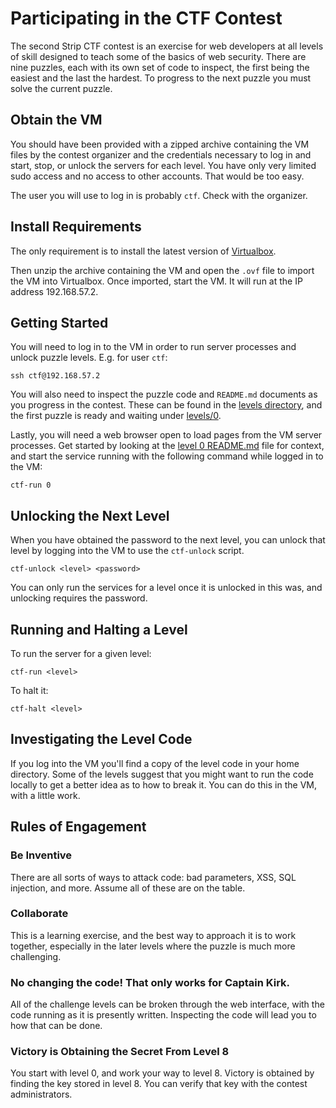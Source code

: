 # Participating in the CTF Contest

The second Strip CTF contest is an exercise for web developers at all levels of
skill designed to teach some of the basics of web security. There are nine
puzzles, each with its own set of code to inspect, the first being the easiest
and the last the hardest. To progress to the next puzzle you must solve the
current puzzle.

## Obtain the VM

You should have been provided with a zipped archive containing the VM files by
the contest organizer and the credentials necessary to log in and start, stop,
or unlock the servers for each level. You have only very limited sudo access and
no access to other accounts. That would be too easy.

The user you will use to log in is probably `ctf`. Check with the organizer.

## Install Requirements

The only requirement is to install the latest version of [Virtualbox][1].

Then unzip the archive containing the VM and open the `.ovf` file to import
the VM into Virtualbox. Once imported, start the VM. It will run at the
IP address 192.168.57.2.

## Getting Started

You will need to log in to the VM in order to run server processes and unlock
puzzle levels. E.g. for user `ctf`:

```
ssh ctf@192.168.57.2
```

You will also need to inspect the puzzle code and `README.md` documents as you
progress in the contest. These can be found in the [levels directory][2], and
the first puzzle is ready and waiting under [levels/0][3].

Lastly, you will need a web browser open to load pages from the VM server
processes. Get started by looking at the [level 0 README.md][3] file for
context, and start the service running with the following command while logged
in to the VM:

```
ctf-run 0
```

## Unlocking the Next Level

When you have obtained the password to the next level, you can unlock that level
by logging into the VM to use the `ctf-unlock` script.

```
ctf-unlock <level> <password>
```

You can only run the services for a level once it is unlocked in this was, and
unlocking requires the password.

## Running and Halting a Level

To run the server for a given level:

```
ctf-run <level>
```

To halt it:

```
ctf-halt <level>
```

## Investigating the Level Code

If you log into the VM you'll find a copy of the level code in your home
directory. Some of the levels suggest that you might want to run the code
locally to get a better idea as to how to break it. You can do this in the VM,
with a little work.

## Rules of Engagement

### Be Inventive

There are all sorts of ways to attack code: bad parameters, XSS, SQL injection,
and more. Assume all of these are on the table.

### Collaborate

This is a learning exercise, and the best way to approach it is to work
together, especially in the later levels where the puzzle is much more
challenging.

### No changing the code! That only works for Captain Kirk.

All of the challenge levels can be broken through the web interface, with the
code running as it is presently written. Inspecting the code will lead you to
how that can be done.

### Victory is Obtaining the Secret From Level 8

You start with level 0, and work your way to level 8. Victory is obtained by
finding the key stored in level 8. You can verify that key with the contest
administrators.

[1]: https://www.virtualbox.org/wiki/Downloads
[2]: ../levels
[3]: ../levels/0
